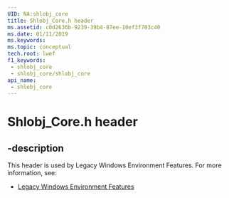 ```yaml
---
UID: NA:shlobj_core
title: Shlobj_Core.h header
ms.assetid: c0d2636b-9239-39b4-87ee-10ef3f703c40
ms.date: 01/11/2019
ms.keywords: 
ms.topic: conceptual
tech.root: lwef
f1_keywords:
 - shlobj_core
 - shlobj_core/shlobj_core
api_name:
 - shlobj_core
---
```


# Shlobj_Core.h header


## -description

This header is used by Legacy Windows Environment Features. For more information, see:

- [Legacy Windows Environment Features](../_lwef/index.md)

